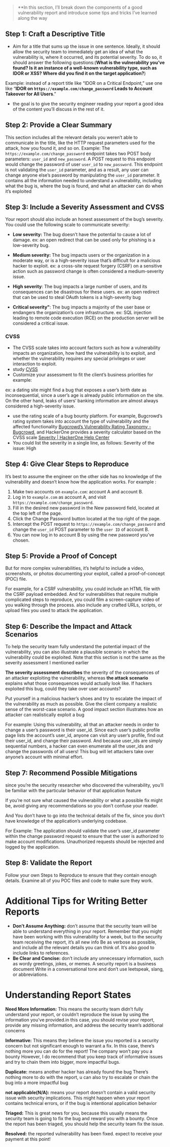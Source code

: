 > **In this section, I’ll break down the components of a good vulnerability report and introduce some tips and tricks I’ve learned along the way

## Step 1: Craft a Descriptive Title

- Aim for a title that sums up the issue in one sentence. Ideally, it should allow the
security team to immediately get an idea of what the vulnerability is, where it occurred, and its potential severity. To do so, it should answer the following questions:(**What is the vulnerability you’ve found? Is it an instance of a well-known vulnerability type, such as IDOR or XSS? Where did you find it on the target application?**)

Example: instead of a report title like “IDOR on a Critical Endpoint,”
use one like “**IDOR on `https://example.com/change_password` Leads to Account Takeover for All Users**.” 
- the goal is to give the security engineer reading
your report a good idea of the content you’ll discuss in the rest of it.

## Step 2: Provide a Clear Summary
This section includes all the relevant details you weren’t able to communicate in the title, like the HTTP request parameters used for the attack, how you found it, and so on.
Example: The `https://example.com/change_password` endpoint takes two POST body parameters: `user_id` and `new_password`.
A POST request to this endpoint would change the password of user `user_id` to `new_password`. 
This endpoint is not validating the `user_id` parameter, and as a result, any user can change anyone else’s password by manipulating the `user_id` parameter.
It contains all the information needed to understand a vulnerability, including what the bug is, where the bug is found, and what an attacker can do when it’s exploited
## Step 3: Include a Severity Assessment and CVSS
Your report should also include an honest assessment of the bug’s severity.
You could use the following scale to communicate severity:

- **Low severity:** The bug doesn’t have the potential to cause a lot of damage.
  ex: an open redirect that can be used only for phishing is a low-severity bug.

- **Medium severity:** The bug impacts users or the organization in a moderate way, or is a high-severity issue that’s difficult for a malicious hacker to exploit.
  ex: a cross-site request forgery (CSRF) on a sensitive action such as password change is often considered a medium-severity issue.
 
- **High severity**: The bug impacts a large number of users, and its consequences can be disastrous for these users.
  ex: an open redirect that can be used to steal OAuth tokens is a high-severity bug
  
- **Critical severity"**: The bug impacts a majority of the user base or endangers the organization’s core infrastructure.
  ex: SQL injection leading to remote code execution (RCE) on the production server will be considered a critical issue.
### CVSS

- The CVSS scale takes into account factors such as how a vulnerability impacts an organization, how hard the vulnerability is to exploit, and whether the vulnerability requires any special privileges or user interaction to exploit.
- study [CVSS](https://www.first.org/cvss/)
- Customize your assessment to fit the client’s business priorities for example:

ex: a dating site might find a bug that exposes a user’s birth date as inconsequential, since
a user’s age is already public information on the site. On the other hand, leaks of users’
banking information are almost always considered a high-severity issue.

- use the rating scale of a bug bounty platform. For example, Bugcrowd’s rating system takes into account the type of vulnerability and the affected functionality [Bugcrowd’s Vulnerability Rating Taxonomy - Bugcrowd](https://bugcrowd.com/vulnerability-rating-taxonomy/), and HackerOne provides a severity calculator based on the CVSS scale [Severity | HackerOne Help Center](https://docs.hackerone.com/en/articles/8475343-severity)
- You could list the severity in a single line, as follows: Severity of the issue: High

## Step 4: Give Clear Steps to Reproduce
It’s best to assume the engineer on the other side has no knowledge of the vulnerability and doesn’t know how the application works. For example :

1. Make two accounts on `example.com`: account A and account B.
2. Log in to `example.com` as account A, and visit `https://example.com/change_password`.
3. Fill in the desired new password in the New password field, located at the top left of the page.
4. Click the Change Password button located at the top right of the page.
5. Intercept the POST request to `https://example.com/change_password` and change the `user_id` POST parameter to the `user ID` of account B.
6. You can now log in to account B by using the new password you’ve chosen.
## Step 5: Provide a Proof of Concept
But for more complex vulnerabilities, it’s helpful to include a video, screenshots, or photos documenting your exploit, called a proof-of-concept (POC) file.

For example, for a CSRF vulnerability, you could include an HTML file with the CSRF payload embedded. And for vulnerabilities that require multiple complicated
steps to reproduce, you could film a screen-capture video of you walking through the process.
also include any crafted URLs, scripts, or upload files you used to attack the application.

## Step 6: Describe the Impact and Attack Scenarios
To help the security team fully understand the potential impact of the vulnerability, you can also illustrate a plausible scenario in which the vulnerability could be exploited. 
Note that this section is not the same as the severity assessment I mentioned earlier

**The severity assessment describes** the severity of the consequences of an attacker exploiting the vulnerability, whereas **the attack scenario** explains what those consequences would actually look like.
If hackers exploited this bug, could they take over user accounts?

Put yourself in a malicious hacker’s shoes and try to escalate the impact of the vulnerability as much as possible. Give the client company a realistic sense
of the worst-case scenario. A good impact section illustrates how an attacker can realistically exploit a bug

For example: Using this vulnerability, all that an attacker needs in order to change a user’s password is their user_id. 
Since each user’s public profile page lists the account’s user_id, anyone can visit any user’s profile, find out their user_id, and change their password. And because user_ids are simply sequential numbers, a hacker can even enumerate all the user_ids and change the passwords of all users! This bug will let attackers take over anyone’s account with minimal effort.

## Step 7: Recommend Possible Mitigations
since you’re the security researcher who discovered the vulnerability, you’ll be familiar with the particular behavior of that application feature

If you’re not sure what caused the vulnerability or what a possible fix might be, avoid giving any recommendations so you don’t confuse your reader.

And You don’t have to go into the technical details of the fix, since you
don’t have knowledge of the application’s underlying codebase.

For Example: The application should validate the user’s user_id parameter within the change password request to ensure that the user is authorized to make account modifications. Unauthorized requests should be rejected and logged by the application.

## Step 8: Validate the Report
Follow your own Steps to Reproduce to ensure that they contain enough details.
Examine all of you POC files and code to make sure they work.

# Additional Tips for Writing Better Reports
- **Don’t Assume Anything:** don’t assume that the security team will be able to understand everything in your report. Remember that you might have been working with
this vulnerability for a week, but to the security team receiving the report, it’s all new info Be as verbose as possible, and include all the relevant details you can think of. It’s also good to include links to references.
- **Be Clear and Concise:** don’t include any unnecessary information, such as wordy greetings, jokes, or memes. A security report is a business document Write in a conversational tone and don’t use leetspeak, slang, or abbreviations.

# Understanding Report States
**Need More Information:** This means the security team didn’t fully understand your report, or couldn’t reproduce the issue by using the information you’ve provided.in this case, you should revise your report, provide any missing information, and address the security team’s additional concerns

**Informative:** This means they believe the issue you reported is a security concern but
not significant enough to warrant a fix. In this case, there’s nothing more you can do for the report! The company won’t pay you a bounty However, I do recommend that you keep track
of informative issues and try to chain them into bigger, more impactful bugs.

**Duplicate:** means another hacker has already found the bug There’s nothing more to do with the report, u can also try to escalate or chain the bug into a more impactful bug

**not applicable(N/A):** means your report doesn’t contain a valid security issue with security implications. This might happen when your report contains technical errors, or if the bug is intentional application behavior

**Triaged:** This is great news for you, because this usually means the security team is going to fix the bug and reward you with a bounty. Once the report has been triaged, you should help the security team fix the issue.

**Resolved:** the reported vulnerability has been fixed. expect to receive your payment at this point!

